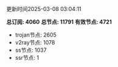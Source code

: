 更新时间2025-03-08 03:04:11

**总订阅: 4060**
**总节点: 11791**
**有效节点: 4721**
- trojan节点: 2605
- v2ray节点: 1078
- ss节点: 1037
- ssr节点: 1

